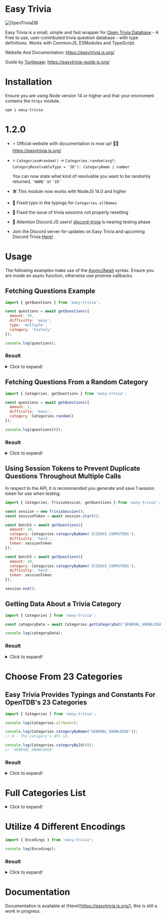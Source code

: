 # Easy Trivia
![OpenTriviaDB](https://i.imgur.com/QBhF5aY.png)

Easy Trivia is a small, simple and fast wrapper for [Open Trivia Database](https://opentdb.com/) - A Free to use, user-contributed trivia question database - with type definitions. Works with CommonJS, ESModules and TypeScript.

Website And Documentation: https://easytrivia.js.org/ 

Guide by [Turtlepaw](https://github.com/Turtlepaw): https://easytrivia-guide.js.org/

# Installation
Ensure you are using Node version 14 or higher and that your enviroment contains the `https` module.
```sh-session
npm i easy-trivia
```

# 1.2.0
- ⭐ Official website with documentation is now up! 🥳🎉 https://easytrivia.js.org/ 
- ⭐ `Categories#random()` -> `Categories.random(arg?: CategoryResolvableType = 'ID'): CategoryName | number`

  You can now state what kind of resolvable you want to be randomly returned, `'NAME'` or `'ID'`
- 🛠️ This module now works with NodeJS 14.0 and higher
- 🐞 Fixed typo in the typings for `Categories.allNames`
- 🐞 Fixed the issue of trivia sessions not properly resetting
- 🚨 Attention Discord.JS users! [discord-trivia](https://github.com/Elitezen/discord-trivia) is nearing testing phase
- Join the Discord server for updates on Easy Trivia and upcoming Discord Trivia [Here!](https://discord.com/invite/wtwM4HhbAr)

# Usage
The following examples make use of the [Async/Await](https://developer.mozilla.org/en-US/docs/Learn/JavaScript/Asynchronous/Async_await) syntax. Ensure you are inside an async function, otherwise use promise callbacks.

## Fetching Questions Example
```js
import { getQuestions } from 'easy-trivia';

const questions = await getQuestions({
  amount: 50,
  difficulty: 'easy',
  type: 'multiple',
  category: 'history'
});

console.log(questions);
```
### Result
<details>
  <summary>Click to expand!</summary>

  ```js
[
   {
      value: 'In any programming language, what is the most common way to iterate through an array?',
      category: 'Science: Computers',
      difficulty: 'easy',
      type: 'multiple',
      correctAnswer: "'For' loops",
      incorrectAnswers: [ "'If' Statements", "'Do-while' loops", "'While' loops" ],
      allAnswers: [
         "'For' loops",
         "'If' Statements",
         "'Do-while' loops",
         "'While' loops"
      ],
      checkAnswer: [Function: checkAnswer]
   }
   ...
]
```

</details>


## Fetching Questions From a Random Category
```js
import { Categories, getQuestions } from 'easy-trivia';

const questions = await getQuestions({
  amount: 1,
  difficulty: 'easy',
  category: Categories.random()
});

console.log(questions[0]);
```
### Result
<details>
  <summary>Click to expand!</summary>

  ### Result
```js
{
  value: 'The Canadian $1 coin is colloquially known as a what?',
  category: 'General Knowledge',
  difficulty: 'easy',
  type: 'multiple',
  correctAnswer: 'Loonie',
  incorrectAnswers: [ 'Boolie', 'Foolie', 'Moodie' ],
  allAnswers: [ 'Boolie', 'Loonie', 'Foolie', 'Moodie' ],
  checkAnswer: [Function: checkAnswer]
}
```

</details>

## Using Session Tokens to Prevent Duplicate Questions Throughout Multiple Calls
In respect to the API, it is recommended you generate and save 1 session token for use when testing.

```js
import { Categories, TriviaSession, getQuestions } from 'easy-trivia';

const session = new TriviaSession();
const sessionToken = await session.start();

const batch1 = await getQuestions({
  amount: 10,
  category: Categories.categoryByName('SCIENCE_COMPUTERS'),
  difficulty: 'hard',
  token: sessionToken
});

const batch2 = await getQuestions({
  amount: 10,
  category: Categories.categoryByName('SCIENCE_COMPUTERS'),
  difficulty: 'hard',
  token: sessionToken
});

session.end();
```

## Getting Data About a Trivia Category
```js
import { Categories } from 'easy-trivia';

const categoryData = await Categories.getCategoryDat('GENERAL_KNOWLEDGE');

console.log(categoryData);
```

### Result
<details>
  <summary>Click to expand!</summary>
  
  ```js
  {
    id: 9,
    name: 'GENERAL_KNOWLEDGE',
    questionCounts: { 
      total: 298, 
      forEasy: 116, 
      forMedium: 123, 
      forHard: 59 
    }
  }
  ```
</details>

# Choose From 23 Categories
## Easy Trivia Provides Typings and Constants For OpenTDB's 23 Categories
```js
import { Categories } from 'easy-trivia';

console.log(Categories.allNames);

console.log(Categories.categoryByName('GENERAL_KNOWLEDGE'));
// 9 - The category's API id.

console.log(Categories.categoryById(9));
// 'GENERAL_KNOWLEDGE'
```

### Result
<details>
  <summary>Click to expand!</summary>
  
  ```js
  [
    'GENERAL_KNOWLEDGE',
    'ENTERTAINMENT_BOOKS',
    'ENTERTAINMENT_FILM',
    'ENTERTAINMENT_MUSIC',
    'ENTERTAINMENT_MUSICALS_AND_THEATRES',
    'ENTERTAINMENT_TELEVISION',
    'ENTERTAINMENT_VIDEO_GAMES',
    ...
  ]
  ```
</details>

# Full Categories List
<details>
  <summary>Click to expand!</summary>

  1. `GENERAL_KNOWLEDGE`
2. `ENTERTAINMENT_BOOKS`
3. `ENTERTAINMENT_FILM`
4. `ENTERTAINMENT_MUSIC`
5. `ENTERTAINMENT_MUSICALS_AND_THEATRES`
6. `ENTERTAINMENT_TELEVISION`
7. `ENTERTAINMENT_VIDEO_GAMES`
8. `ENTERTAINMENT_BOARD_GAMES`
9. `SCIENCE_AND_NATURE`
10. `SCIENCE_COMPUTERS`
11. `SCIENCE_MATHEMATICS`
12. `MYTHOLOGY`
13. `SPORTS`
14. `GEOGRAPHY`
15. `HISTORY`
16. `POLITICS`
17. `ART`
18. `CELEBRITIES`
19. `ANIMALS`
20. `VEHICLES`
21. `ENTERTAINMENT_COMICS`
22. `SCIENCE_GADGETS`
23. `ENTERTAINMENT_JAPANESE_ANIME_AND_MANGA`
24. `ENTERTAINMENT_CARTOON_AND_ANIMATIONS`

</details>

# Utilize 4 Different Encodings
```js
import { Encodings } from 'easy-trivia';

console.log(Encodings);
```
### Result
<details>
  <summary>Click to expand!</summary>

  ```js
  {
    NONE: 'none',
    BASE64: 'base64',
    URL3986: 'url3986',
    URL_LEGACY: 'urlLegacy'
  }
  ```
</details>

# Documentation
Documentation is available at (Here)[https://easytrivia.js.org/], this is still a work in progress. 
